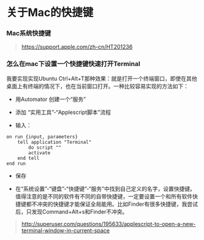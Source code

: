 # 关于Mac的快捷键

### Mac系统快捷键

> https://support.apple.com/zh-cn/HT201236

###  怎么在mac下设置一个快捷键快速打开Terminal

我要实现实现Ubuntu Ctrl+Alt+T那种效果：就是打开一个终端窗口，即使在其他桌面上有终端的情况下，也在当前窗口打开。一种比较容易实现的方法如下：

* 用Automator 创建一个“服务”

* 添加 “实用工具”-“Applescript脚本”流程

* 输入：
~~~
on run {input, parameters}
	tell application "Terminal"
		do script ""
		activate
	end tell
end run
~~~

* 保存

* 在“系统设置”-“键盘”-“快捷键”-“服务”中找到自己定义的名字，设置快捷键。值得注意的是不同的软件有不同的自带快捷键，一定要设置一个和所有软件快捷键都不冲突的快捷键才能保证全局能用。比如Finder有很多快捷键，我尝试后，只发现Command+Alt+s和Finder不冲突。

> http://superuser.com/questions/195633/applescript-to-open-a-new-terminal-window-in-current-space